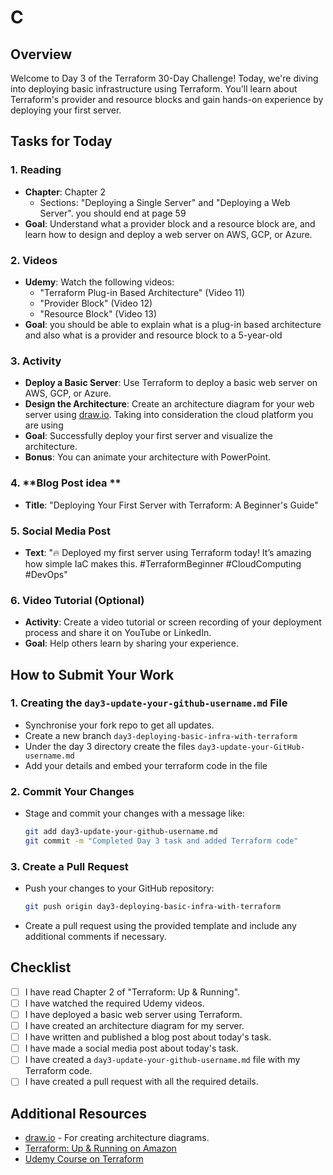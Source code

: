 # C

## Overview

Welcome to Day 3 of the Terraform 30-Day Challenge! Today, we're diving into deploying basic infrastructure using Terraform. You'll learn about Terraform's provider and resource blocks and gain hands-on experience by deploying your first server.

## Tasks for Today

### 1. **Reading**
   - **Chapter**: Chapter 2 
     - Sections: "Deploying a Single Server" and "Deploying a Web Server". you should end at page 59
   - **Goal**: Understand what a provider block and a resource block are, and learn how to design and deploy a web server on AWS, GCP, or Azure.

### 2. **Videos**
   - **Udemy**: Watch the following videos:
     - "Terraform Plug-in Based Architecture" (Video 11)
     - "Provider Block" (Video 12)
     - "Resource Block" (Video 13)
   - **Goal**: you should be able to explain what is a plug-in based architecture and also what is a provider and resource block to a 5-year-old 

### 3. **Activity**
   - **Deploy a Basic Server**: Use Terraform to deploy a basic web server on AWS, GCP, or Azure. 
   - **Design the Architecture**: Create an architecture diagram for your web server using [draw.io](https://www.draw.io/). Taking into consideration the cloud platform you are using 
   - **Goal**: Successfully deploy your first server and visualize the architecture.
   - **Bonus**: You can animate your architecture with PowerPoint.

### 4. **Blog Post idea **
   - **Title**: "Deploying Your First Server with Terraform: A Beginner's Guide"

### 5. **Social Media Post**
   - **Text**: "🔥 Deployed my first server using Terraform today! It’s amazing how simple IaC makes this. #TerraformBeginner #CloudComputing #DevOps"

### 6. **Video Tutorial (Optional)**
   - **Activity**: Create a video tutorial or screen recording of your deployment process and share it on YouTube or LinkedIn.
   - **Goal**: Help others learn by sharing your experience.

## How to Submit Your Work

### 1. **Creating the `day3-update-your-github-username.md` File**
   - Synchronise your fork repo to get all updates.
   - Create a new branch  `day3-deploying-basic-infra-with-terraform`
   - Under the day 3 directory create the files `day3-update-your-GitHub-username.md`
   - Add your details and embed your terraform code in the file

### 2. **Commit Your Changes**
   - Stage and commit your changes with a message like:
     ```bash
     git add day3-update-your-github-username.md
     git commit -m "Completed Day 3 task and added Terraform code"
     ```

### 3. **Create a Pull Request**
   - Push your changes to your GitHub repository:
     ```bash
     git push origin day3-deploying-basic-infra-with-terraform
     ```
   - Create a pull request using the provided template and include any additional comments if necessary.

## Checklist

- [ ] I have read Chapter 2 of "Terraform: Up & Running".
- [ ] I have watched the required Udemy videos.
- [ ] I have deployed a basic web server using Terraform.
- [ ] I have created an architecture diagram for my server.
- [ ] I have written and published a blog post about today's task.
- [ ] I have made a social media post about today's task.
- [ ] I have created a `day3-update-your-github-username.md` file with my Terraform code.
- [ ] I have created a pull request with all the required details.

## Additional Resources

- [draw.io](https://www.draw.io/) - For creating architecture diagrams.
- [Terraform: Up & Running on Amazon](https://www.amazon.com/Terraform-Running-Infrastructure-Configuration-Management/dp/1492046906)
- [Udemy Course on Terraform](https://www.udemy.com/course/terraform/)
